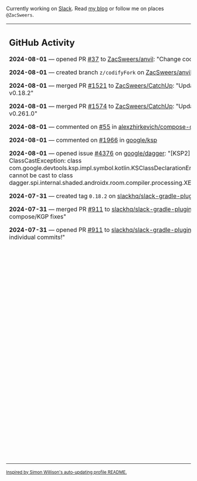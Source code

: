 Currently working on [Slack](https://slack.com/). Read [my blog](https://zacsweers.dev/) or follow me on places `@ZacSweers`.

<table><tr><td valign="top" width="60%">

## GitHub Activity
<!-- githubActivity starts -->
**2024-08-01** — opened PR [#37](https://github.com/ZacSweers/anvil/pull/37) to [ZacSweers/anvil](https://github.com/ZacSweers/anvil): "Change coordinates"

**2024-08-01** — created branch `z/codifyFork` on [ZacSweers/anvil](https://github.com/ZacSweers/anvil)

**2024-08-01** — merged PR [#1521](https://github.com/ZacSweers/CatchUp/pull/1521) to [ZacSweers/CatchUp](https://github.com/ZacSweers/CatchUp): "Update sgp to v0.18.2"

**2024-08-01** — merged PR [#1574](https://github.com/ZacSweers/CatchUp/pull/1574) to [ZacSweers/CatchUp](https://github.com/ZacSweers/CatchUp): "Update flipper to v0.261.0"

**2024-08-01** — commented on [#55](https://github.com/alexzhirkevich/compose-cupertino/issues/55#issuecomment-2263031255) in [alexzhirkevich/compose-cupertino](https://github.com/alexzhirkevich/compose-cupertino)

**2024-08-01** — commented on [#1966](https://github.com/google/ksp/issues/1966#issuecomment-2262041030) in [google/ksp](https://github.com/google/ksp)

**2024-08-01** — opened issue [#4376](https://github.com/google/dagger/issues/4376) on [google/dagger](https://github.com/google/dagger): "[KSP2] ClassCastException: class com.google.devtools.ksp.impl.symbol.kotlin.KSClassDeclarationEnumEntryImpl cannot be cast to class dagger.spi.internal.shaded.androidx.room.compiler.processing.XEnumEntry"

**2024-07-31** — created tag `0.18.2` on [slackhq/slack-gradle-plugin](https://github.com/slackhq/slack-gradle-plugin)

**2024-07-31** — merged PR [#911](https://github.com/slackhq/slack-gradle-plugin/pull/911) to [slackhq/slack-gradle-plugin](https://github.com/slackhq/slack-gradle-plugin): "Misc compose/KGP fixes"

**2024-07-31** — opened PR [#911](https://github.com/slackhq/slack-gradle-plugin/pull/911) to [slackhq/slack-gradle-plugin](https://github.com/slackhq/slack-gradle-plugin): "See individual commits!"
<!-- githubActivity ends -->
</td><td valign="top" width="40%">

## On My Blog
<!-- blog starts -->
**2024-05-06** — [Preparing for K2](https://www.zacsweers.dev/preparing-for-k2/)

**2024-01-03** — [Life in 2024](https://www.zacsweers.dev/life-in-2024/)

**2023-07-09** — [Catching Up on CatchUp: 2023](https://www.zacsweers.dev/catching-up-on-catchup-2023/)

**2023-01-10** — [Keeping Android and Kotlin Healthy in a Post-Twitter World](https://www.zacsweers.dev/keeping-android-healthy/)

**2022-12-19** — [Improving Your Gradle Workflow by Not Auto-reloading Build Files](https://www.zacsweers.dev/improving-your-workflow-by-not-auto-reloading-build-files/)

**2022-11-30** — [Android Studio's "I'm Feeling Lucky" Button](https://www.zacsweers.dev/android-studios-im-feeling-lucky-button/)

**2022-11-22** — [Network Calls in Lint: Best Practices](https://www.zacsweers.dev/network-calls-in-lint-best-practices/)

**2022-10-17** — [Is ViewPump A Security Risk?](https://www.zacsweers.dev/is-viewpump-a-security-risk/)

**2022-05-23** — [You Are Not Blocked](https://www.zacsweers.dev/you-are-not-blocked/)

**2021-07-23** — [Optimizing Your Kotlin Build](https://www.zacsweers.dev/optimizing-your-kotlin-build/)
<!-- blog ends -->
_More on [zacsweers.dev](https://zacsweers.dev/)_
</td></tr></table>

<sub><a href="https://simonwillison.net/2020/Jul/10/self-updating-profile-readme/">Inspired by Simon Willison's auto-updating profile README.</a></sub>
